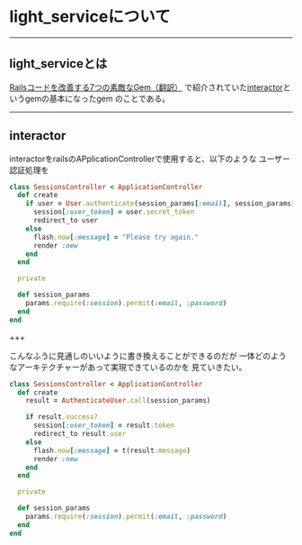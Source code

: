 # light_serviceについて

---

## light_serviceとは
[Railsコードを改善する7つの素敵なGem（翻訳）](https://techracho.bpsinc.jp/hachi8833/2017_10_25/47160)
で紹介されていた[interactor](https://github.com/collectiveidea/interactor)というgemの基本になったgem
のことである。

---

## interactor

interactorをrailsのAPplicationControllerで使用すると、以下のような
ユーザー認証処理を

```ruby
class SessionsController < ApplicationController
  def create
    if user = User.authenticate(session_params[:email], session_params[:password])
      session[:user_token] = user.secret_token
      redirect_to user
    else
      flash.now[:message] = "Please try again."
      render :new
    end
  end

  private

  def session_params
    params.require(:session).permit(:email, :password)
  end
end
```

+++

こんなふうに見通しのいいように書き換えることができるのだが
一体どのようなアーキテクチャーがあって実現できているのかを
見ていきたい。

```ruby
class SessionsController < ApplicationController
  def create
    result = AuthenticateUser.call(session_params)

    if result.success?
      session[:user_token] = result.token
      redirect_to result.user
    else
      flash.now[:message] = t(result.message)
      render :new
    end
  end

  private

  def session_params
    params.require(:session).permit(:email, :password)
  end
end
```
